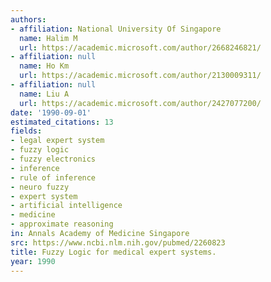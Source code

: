 ```yaml
---
authors:
- affiliation: National University Of Singapore
  name: Halim M
  url: https://academic.microsoft.com/author/2668246821/
- affiliation: null
  name: Ho Km
  url: https://academic.microsoft.com/author/2130009311/
- affiliation: null
  name: Liu A
  url: https://academic.microsoft.com/author/2427077200/
date: '1990-09-01'
estimated_citations: 13
fields:
- legal expert system
- fuzzy logic
- fuzzy electronics
- inference
- rule of inference
- neuro fuzzy
- expert system
- artificial intelligence
- medicine
- approximate reasoning
in: Annals Academy of Medicine Singapore
src: https://www.ncbi.nlm.nih.gov/pubmed/2260823
title: Fuzzy Logic for medical expert systems.
year: 1990
---
```

